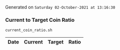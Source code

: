 Generated on `Saturday 02-October-2021 at 13:16:30`

### Current to Target Coin Ratio
`current_coin_ratio.sh`

Date|Current|Target|Ratio
---|---|---|---
